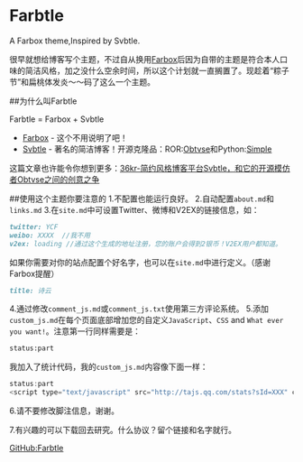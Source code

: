 Farbtle
=======

A Farbox theme,Inspired by Svbtle.

很早就想给博客写个主题，不过自从换用[Farbox](http://farbox.com)后因为自带的主题是符合本人口味的简洁风格，加之没什么空余时间，所以这个计划就一直搁置了。现趁着“粽子节”和扁桃体发炎～～码了这么一个主题。

##为什么叫Farbtle

Farbtle = Farbox + Svbtle

  * [Farbox](http://farbox.com) - 这个不用说明了吧！
  * [Svbtle](https://svbtle.com) - 著名的简洁博客！开源克隆品：ROR:[Obtvse](https://github.com/NateW/obtvse)和Python:[Simple](https://github.com/YCF/simple)
  
这篇文章也许能令你想到更多：[36kr-简约风格博客平台Svbtle，和它的开源模仿者Obtvse之间的创意之争](http://www.36kr.com/p/93438.html)

##使用这个主题你要注意的
1.不配置也能运行良好。
2.自动配置`about.md`和`links.md`
3.在`site.md`中可设置Twitter、微博和V2EX的链接信息，如：

``` markdown
twitter: YCF
weibo: XXXX  //我不用
v2ex: loading //通过这个生成的地址注册，您的账户会得到2银币！V2EX用户都知道。
```

如果你需要对你的站点配置个好名字，也可以在`site.md`中进行定义。（感谢Farbox提醒）

``` markdown
title: 诗云
```

4.通过修改`comment_js.md`或`comment_js.txt`使用第三方评论系统。
5.添加`custom_js.md`在每个页面底部增加您的自定义`JavaScript`、`CSS` and `What ever you want!`。注意第一行同样需要是：

```markdown
status:part
```

我加入了统计代码，我的`custom_js.md`内容像下面一样：

```javascript
status:part
<script type="text/javascript" src="http://tajs.qq.com/stats?sId=XXX" charset="UTF-8"></script>
```

6.请不要修改脚注信息，谢谢。

7.有兴趣的可以下载回去研究。什么协议？留个链接和名字就行。

[GitHub:Farbtle](https://github.com/YCF/Farbtle)
